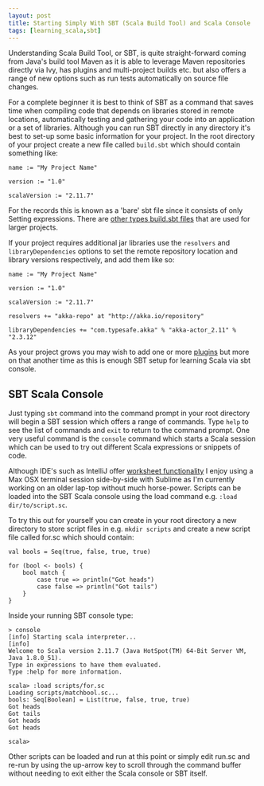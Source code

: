 ```yaml
---
layout: post
title: Starting Simply With SBT (Scala Build Tool) and Scala Console
tags: [learning_scala,sbt]
---
```

Understanding Scala Build Tool, or SBT, is quite straight-forward coming from Java's build tool Maven as it is able to leverage Maven repositories directly via Ivy, has plugins and multi-project builds etc. but also offers a range of new options such as run tests automatically on source file changes. 

For a complete beginner it is best to think of SBT as a command that saves time when compiling code that depends on libraries stored in remote locations, automatically testing and gathering your code into an application or a set of libraries. Although you can run SBT directly in any directory it's best to set-up some basic information for your project. In the root directory of your project create a new file called `build.sbt` which should contain something like:

<pre><code class="scala">name := "My Project Name"

version := "1.0"

scalaVersion := "2.11.7"
</code></pre>

For the records this is known as a 'bare' sbt file since it consists of only Setting expressions. There are [other types build.sbt files](http://www.scala-sbt.org/0.13/tutorial/Bare-Def.html) that are used for larger projects.

If your project requires additional jar libraries use the `resolvers` and `libraryDependencies` options to set the remote repository location and library versions respectively, and add them like so:

<pre><code class="scala">name := "My Project Name"

version := "1.0"

scalaVersion := "2.11.7"

resolvers += "akka-repo" at "http://akka.io/repository"

libraryDependencies += "com.typesafe.akka" % "akka-actor_2.11" % "2.3.12"
</code></pre>

As your project grows you may wish to add one or more [plugins](http://www.scala-sbt.org/0.13/tutorial/Using-Plugins.html) but more on that another time as this is enough SBT setup for learning Scala via sbt console.

## SBT Scala Console
Just typing `sbt` command into the command prompt in your root directory will begin a SBT session which offers a range of commands. Type `help` to see the list of commands and `exit` to return to the command prompt. One very useful command is the `console` command which starts a Scala session which can be used to try out different Scala expressions or snippets of code. 

Although IDE's such as IntelliJ offer [worksheet functionality](https://confluence.jetbrains.com/display/IntelliJIDEA/Working+with+Scala+Worksheet) I enjoy using a Max OSX terminal session side-by-side with Sublime as I'm currently working on an older lap-top without much horse-power. Scripts can be loaded into the SBT Scala console using the load command e.g. `:load dir/to/script.sc`. 

To try this out for yourself you can create in your root directory a new directory to store script files in e.g. `mkdir scripts` and create a new script file called for.sc which should contain:

<pre><code class="scala">val bools = Seq(true, false, true, true)

for (bool <- bools) {
	bool match {
		case true => println("Got heads")
		case false => println("Got tails")
	}
}
</code></pre>

Inside your running SBT console type:

<pre><code>&gt; console
[info] Starting scala interpreter...
[info] 
Welcome to Scala version 2.11.7 (Java HotSpot(TM) 64-Bit Server VM, Java 1.8.0_51).
Type in expressions to have them evaluated.
Type :help for more information.

scala&gt; :load scripts/for.sc
Loading scripts/matchbool.sc...
bools: Seq[Boolean] = List(true, false, true, true)
Got heads
Got tails
Got heads
Got heads

scala&gt;
</code></pre>

Other scripts can be loaded and run at this point or simply edit run.sc and re-run by using the up-arrow key to scroll through the command buffer without needing to exit either the Scala console or SBT itself.
